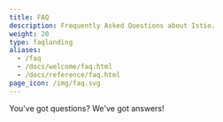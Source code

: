 ```yaml
---
title: FAQ
description: Frequently Asked Questions about Istio.
weight: 20
type: faqlanding
aliases:
  - /faq
  - /docs/welcome/faq.html
  - /docs/reference/faq.html
page_icon: /img/faq.svg
---
```


You've got questions? We've got answers!
